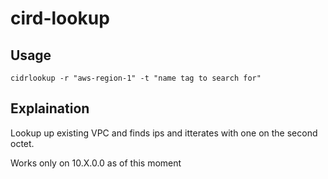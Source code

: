 # cird-lookup


## Usage

```shell
cidrlookup -r "aws-region-1" -t "name tag to search for"
```

## Explaination

Lookup up existing VPC and finds ips and itterates with one on the second octet.

Works only on 10.X.0.0 as of this moment